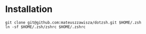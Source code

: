 Installation
==

    git clone git@github.com:mateuszzawisza/dotzsh.git $HOME/.zsh
    ln -sf $HOME/.zsh/zshrc $HOME/.zshrc
